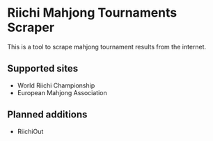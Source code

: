 # Riichi Mahjong Tournaments Scraper
This is a tool to scrape mahjong tournament results from the internet.

## Supported sites
- World Riichi Championship
- European Mahjong Association

## Planned additions
- RiichiOut